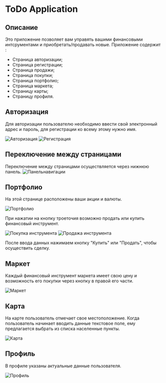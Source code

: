 # ToDo Application

## Описание
Это приложение позволяет вам управять вашими финансовыми интсрументами и приобретать/продавать новые. Приложение содержит :
- Страница авторизации;
- Страница регистрации;
- Страница продажи;
- Страница покупки;
- Страница портфолио;
- Страница маркета;
- Страницу карты;
- Страницу профиля.

## Авторизация 

 Для авторизации пользователю необходимо ввести свой электронный адрес и пароль, для регистрации ко всему этому нужно имя.

![Авторизация](screenshots/1_auth.png)
![Регистрация](screenshots/2_reg.png)

## Переключение между страницами
Переключение между страницами осуществляется через нижнюю панель.
![Панельнавигации](screenshots/4_navbar.png)

## Портфолио

На этой странице расположены ваши акции и валюты.

![Портфолио](screenshots/3_profolio.png)

При нажатии на кнопку троеточия возможно продать или купить финансовый инструмент.


![Покупка инструмента](screenshots/5_buy_instrument.png)
![Продажа инструмента](screenshots/6_sell_instrument.png)

После ввода данных нажимаем кнопку "Купить" или "Продать", чтобы осуществить сделку.


## Маркет

Каждый финансовый инструмент маркета имеет свою цену и возможность его покупки через кнопку в правой его части.

![Маркет](screenshots/7_market.png)

## Карта

На карте пользователь отмечает свое местоположение. Когда пользователь начинает вводить данные текстовое поле, ему предлагается выбрать из списка населенные пункты.

![Карта](screenshots/8_map.png)

## Профиль
В профиле указаны актуальные данные пользователя.

![Профиль](screenshots/9_profile.png)



